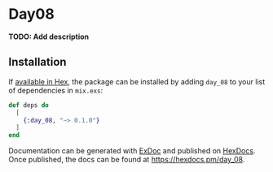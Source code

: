 # Day08

**TODO: Add description**

## Installation

If [available in Hex](https://hex.pm/docs/publish), the package can be installed
by adding `day_08` to your list of dependencies in `mix.exs`:

```elixir
def deps do
  [
    {:day_08, "~> 0.1.0"}
  ]
end
```

Documentation can be generated with [ExDoc](https://github.com/elixir-lang/ex_doc)
and published on [HexDocs](https://hexdocs.pm). Once published, the docs can
be found at <https://hexdocs.pm/day_08>.

